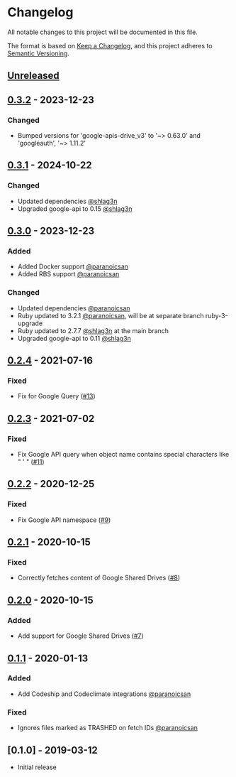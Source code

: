 # Changelog
All notable changes to this project will be documented in this file.

The format is based on [Keep a Changelog](https://keepachangelog.com/en/1.0.0/),
and this project adheres to [Semantic Versioning](https://semver.org/spec/v2.0.0.html).

## [Unreleased](https://github.com/learningtapestry/lt-google-api/compare/v0.3.2...HEAD)

## [0.3.2](https://github.com/learningtapestry/lt-google-api/compare/v0.3.0...v0.3.2) - 2023-12-23

### Changed

- Bumped versions for 'google-apis-drive_v3' to '~> 0.63.0' and 'googleauth', '~> 1.11.2'

## [0.3.1](https://github.com/learningtapestry/lt-google-api/compare/v0.3.0...v0.3.1) - 2024-10-22
### Changed
- Updated dependencies [@shlag3n](https://github.com/shlag3n)
- Upgraded google-api to 0.15 [@shlag3n](https://github.com/shlag3n)

## [0.3.0](https://github.com/learningtapestry/lt-google-api/compare/v0.2.4...v0.3.0) - 2023-12-23
### Added

- Added Docker support [@paranoicsan](https://github.com/paranoicsan)
- Added RBS support [@paranoicsan](https://github.com/paranoicsan)

### Changed

- Updated dependencies [@paranoicsan](https://github.com/paranoicsan)
- Ruby updated to 3.2.1 [@paranoicsan](https://github.com/paranoicsan), will be at separate branch ruby-3-upgrade
- Ruby updated to 2.7.7 [@shlag3n](https://github.com/shlag3n) at the main branch
- Upgraded google-api to 0.11 [@shlag3n](https://github.com/shlag3n)

## [0.2.4](https://github.com/learningtapestry/lt-google-api/compare/v0.2.3...v0.2.4) - 2021-07-16

### Fixed

- Fix for Google Query ([#13](https://github.com/learningtapestry/lt-google-api/pull/13))

## [0.2.3](https://github.com/learningtapestry/lt-google-api/compare/v0.2.2...v0.2.3) - 2021-07-02

### Fixed

- Fix Google API query when object name contains special characters like " ' " ([#11](https://github.com/learningtapestry/lt-google-api/pull/11))

## [0.2.2](https://github.com/learningtapestry/lt-google-api/compare/v0.2.1...v0.2.2) - 2020-12-25

### Fixed

- Fix Google API namespace ([#9](https://github.com/learningtapestry/lt-google-api/pull/9))

## [0.2.1](https://github.com/learningtapestry/lt-google-api/compare/v0.2.0...v0.2.1) - 2020-10-15

### Fixed

- Correctly fetches content of Google Shared Drives ([#8](https://github.com/learningtapestry/lt-google-api/pull/8))

## [0.2.0](https://github.com/learningtapestry/lt-lcms/compare/v0.1.1...v0.2.0) - 2020-10-15

### Added

- Add support for Google Shared Drives ([#7](https://github.com/learningtapestry/lt-google-api/pull/7))

## [0.1.1](https://github.com/learningtapestry/lt-google-api/compare/v0.1.0...v0.1.1) - 2020-01-13

### Added

- Add Codeship and Codeclimate integrations [@paranoicsan](https://github.com/paranoicsan)

### Fixed

- Ignores files marked as TRASHED on fetch IDs [@paranoicsan](https://github.com/paranoicsan)

## [0.1.0] - 2019-03-12

- Initial release
